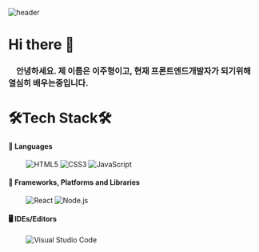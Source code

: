 ![header](https://capsule-render.vercel.app/api?type=waving&color=auto&height=200&section=header&text=Welcome%20&nbsp;MyProfile&fontSize=50&fontAlignY=40&desc=jumpinghill&nbsp;GitHub&nbsp;Profile&descAlign=65)
# Hi there 👋

### &nbsp;&nbsp;&nbsp;&nbsp;안녕하세요. 제 이름은 이주형이고, 현재 프론트엔드개발자가 되기위해 열심히 배우는중입니다.


# 🛠Tech Stack🛠

#### 📜 Languages

&nbsp; &nbsp; &nbsp; &nbsp; &nbsp;![HTML5](https://img.shields.io/badge/html5-%23E34F26.svg?style=for-the-badge&logo=html5&logoColor=white) ![CSS3](https://img.shields.io/badge/css3-%231572B6.svg?style=for-the-badge&logo=css3&logoColor=white) ![JavaScript](https://img.shields.io/badge/javascript-%23323330.svg?style=for-the-badge&logo=javascript&logoColor=%23F7DF1E) 

#### 📖 Frameworks, Platforms and Libraries

&nbsp; &nbsp; &nbsp; &nbsp; &nbsp;![React](https://img.shields.io/badge/react-444444?style=for-the-badge&logo=react) ![Node.js](https://img.shields.io/badge/Node.js-444444?style=for-the-badge&logo=Node.js)

#### 🖥 IDEs/Editors
&nbsp; &nbsp; &nbsp; &nbsp; &nbsp;![Visual Studio Code](https://img.shields.io/badge/Visual%20Studio%20Code-0078d7.svg?style=for-the-badge&logo=visual-studio-code&logoColor=white)
<!--
**jumpinghill/jumpinghill** is a ✨ _special_ ✨ repository because its `README.md` (this file) appears on your GitHub profile.

Here are some ideas to get you started:

- 🔭 I’m currently working on ...
- 🌱 I’m currently learning ...
- 👯 I’m looking to collaborate on ...
- 🤔 I’m looking for help with ...
- 💬 Ask me about ...
- 📫 How to reach me: ...
- 😄 Pronouns: ...
- ⚡ Fun fact: ...
-->
